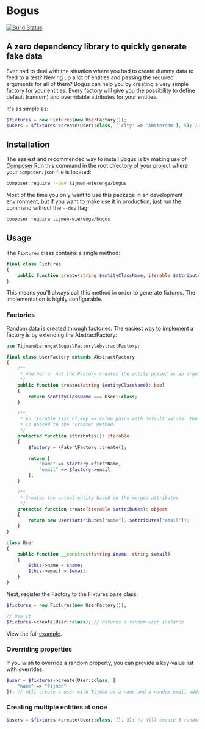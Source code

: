 # Bogus
[![Build Status](https://travis-ci.org/TijmenWierenga/Bogus.svg?branch=master)](https://travis-ci.org/TijmenWierenga/Bogus)

## A zero dependency library to quickly generate fake data
Ever had to deal with the situation where you had to create dummy data to feed to a test? Newing up a lot of entities and passing the required arguments for all of them?
Bogus can help you by creating a very simple factory for your entities. Every factory will give you the possibility to define default (random) and overridable attributes for your entities. 

It's as simple as:
```php
$fixtures = new Fixtures(new UserFactory());
$users = $fixtures->create(User::class, ['city' => 'Amsterdam'], 5); // Generates 5 users from Amsterdam
```

## Installation
The easiest and recommended way to install Bogus is by making use of [Composer](https://getcomposer.org/)
Run this command in the root directory of your project where your `composer.json` file is located:

``` bash
composer require --dev tijmen-wierenga/bogus
```

Most of the time you only want to use this package in an development environment, 
but if you want to make use it in production, just run the command without the `--dev` flag:

``` bash
composer require tijmen-wierenga/bogus
```

## Usage
The `Fixtures` class contains a single method:

``` php
final class Fixtures
{
    public function create(string $entityClassName, iterable $attributes, int $amount): iterable;
}
```

This means you'll always call this method in order to generate fixtures. 
The implementation is highly configurable.

### Factories
Random data is created through factories. The easiest way to implement a factory is by extending the AbstractFactory:

``` php
use TijmenWierenga\Bogus\Factory\AbstractFactory;

final class UserFactory extends AbstractFactory
{
    /**
     * Whether or not the Factory creates the entity passed as an argument
     */
    public function creates(string $entityClassName): bool
    {
        return $entityClassName === User::class;
    }

    /**
     * An iterable list of key => value pairs with default values. The result of the merged attributes
     * is passed to the 'create' method.
     */
    protected function attributes(): iterable
    {
        $factory = \Faker\Factory::create();

        return [
            "name" => $factory->firstName,
            "email" => $factory->email
        ];
    }

    /**
     * Creates the actual entity based on the merged attributes
     */
    protected function create(iterable $attributes): object
    {
        return new User($attributes["name"], $attributes["email"]);
    }
}

class User
{
    public function __construct(string $name, string $email)
    {
        $this->name = $name;
        $this->email = $email;
    }
}
```

Next, register the Factory to the Fixtures base class:
``` php
$fixtures = new Fixtures(new UserFactory());

// Use it
$fixtures->create(User::class); // Returns a random user instance
```

View the full [example](examples/abstract-factory.php).

### Overriding properties
If you wish to override a random property, you can provide a key-value list with overrides:
```php
$user = $fixtures->create(User::class, [
    "name" => "Tijmen"
]); // Will create a user with Tijmen as a name and a random email address
```

### Creating multiple entities at once
```php
$users = $fixtures->create(User::class, [], 3); // Will create 3 random users
```
